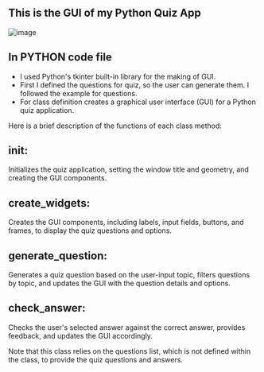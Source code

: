 ## This is the GUI of my Python Quiz App

![image](https://github.com/user-attachments/assets/ec53ff6d-1ea4-4db1-84a4-fc399e599e3c)


## In PYTHON code file
- I used Python's tkinter built-in library for the making of GUI. 
- First I defined the questions for quiz, so the user can generate them. I followed the example for questions.
- For class definition creates a graphical user interface (GUI) for a Python quiz application. 

Here is a brief description of the functions of each class method:

## init:
Initializes the quiz application, setting the window title and geometry, and creating the GUI components.

## create_widgets: 
Creates the GUI components, including labels, input fields, buttons, and frames, to display the quiz questions and options.

## generate_question:
Generates a quiz question based on the user-input topic, filters questions by topic, and updates the GUI with the question details and options.

## check_answer:
Checks the user's selected answer against the correct answer, provides feedback, and updates the GUI accordingly.

Note that this class relies on the questions list, which is not defined within the class, to provide the quiz questions and answers.

